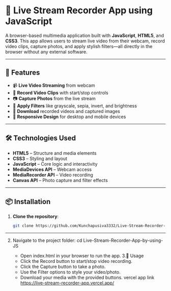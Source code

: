 # 🎥 Live Stream Recorder App using JavaScript

A browser-based multimedia application built with **JavaScript**, **HTML5**, and **CSS3**. This app allows users to stream live video from their webcam, record video clips, capture photos, and apply stylish filters—all directly in the browser without any external software.

---

## 🚀 Features

- 📹 **Live Video Streaming** from webcam
- 🎥 **Record Video Clips** with start/stop controls
- 📷 **Capture Photos** from the live stream
- 🎨 **Apply Filters** like grayscale, sepia, invert, and brightness
- 💾 **Download** recorded videos and captured images
- 📱 **Responsive Design** for desktop and mobile devices

---

## 🛠️ Technologies Used

- **HTML5** – Structure and media elements
- **CSS3** – Styling and layout
- **JavaScript** – Core logic and interactivity
- **MediaDevices API** – Webcam access
- **MediaRecorder API** – Video recording
- **Canvas API** – Photo capture and filter effects

---

## 📦 Installation

1. **Clone the repository**:
   ```bash
   git clone https://github.com/Kunchapusiva3332/Live-Stream-Recorder-App-by-using-JS.git

---- 
2. Navigate to the project folder:
   cd Live-Stream-Recorder-App-by-using-JS

   - Open index.html in your browser to run the app.
3.📸 Usage
   - Click the Record button to start/stop video recording.
   - Click the Capture button to take a photo.
   - Use the Filter options to style your video/photo.
   - Download your media with the provided buttons.
vercel app link
https://live-stream-recorder-app.vercel.app/

